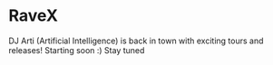 # RaveX
DJ Arti (Artificial Intelligence) is back in town with exciting tours and releases! Starting soon :) Stay tuned

